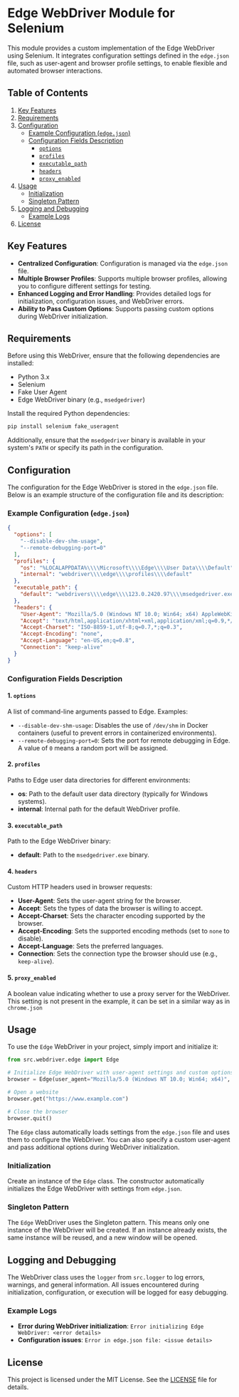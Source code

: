 # Edge WebDriver Module for Selenium

This module provides a custom implementation of the Edge WebDriver using Selenium. It integrates configuration settings defined in the `edge.json` file, such as user-agent and browser profile settings, to enable flexible and automated browser interactions.

## Table of Contents

1.  [Key Features](#key-features)
2.  [Requirements](#requirements)
3.  [Configuration](#configuration)
    -   [Example Configuration (`edge.json`)](#example-configuration-edgejson)
    -   [Configuration Fields Description](#configuration-fields-description)
        -   [`options`](#1-options)
        -   [`profiles`](#2-profiles)
        -   [`executable_path`](#3-executable_path)
        -   [`headers`](#4-headers)
        -   [`proxy_enabled`](#5-proxy_enabled)
4.  [Usage](#usage)
    -   [Initialization](#initialization)
    -   [Singleton Pattern](#singleton-pattern)
5.  [Logging and Debugging](#logging-and-debugging)
    -   [Example Logs](#example-logs)
6.  [License](#license)

## Key Features

-   **Centralized Configuration**: Configuration is managed via the `edge.json` file.
-   **Multiple Browser Profiles**: Supports multiple browser profiles, allowing you to configure different settings for testing.
-   **Enhanced Logging and Error Handling**: Provides detailed logs for initialization, configuration issues, and WebDriver errors.
-   **Ability to Pass Custom Options**: Supports passing custom options during WebDriver initialization.

## Requirements

Before using this WebDriver, ensure that the following dependencies are installed:

-   Python 3.x
-   Selenium
-   Fake User Agent
-   Edge WebDriver binary (e.g., `msedgedriver`)

Install the required Python dependencies:

```bash
pip install selenium fake_useragent
```

Additionally, ensure that the `msedgedriver` binary is available in your system's `PATH` or specify its path in the configuration.

## Configuration

The configuration for the Edge WebDriver is stored in the `edge.json` file. Below is an example structure of the configuration file and its description:

### Example Configuration (`edge.json`)

```json
{
  "options": [
    "--disable-dev-shm-usage",
    "--remote-debugging-port=0"
  ],
  "profiles": {
    "os": "%LOCALAPPDATA%\\\\Microsoft\\\\Edge\\\\User Data\\\\Default",
    "internal": "webdriver\\\\edge\\\\profiles\\\\default"
  },
  "executable_path": {
    "default": "webdrivers\\\\edge\\\\123.0.2420.97\\\\msedgedriver.exe"
  },
  "headers": {
    "User-Agent": "Mozilla/5.0 (Windows NT 10.0; Win64; x64) AppleWebKit/537.36 (KHTML, like Gecko) Chrome/96.0.4664.110 Safari/537.36 Edg/96.0.1054.62",
    "Accept": "text/html,application/xhtml+xml,application/xml;q=0.9,*/*;q=0.8",
    "Accept-Charset": "ISO-8859-1,utf-8;q=0.7,*;q=0.3",
    "Accept-Encoding": "none",
    "Accept-Language": "en-US,en;q=0.8",
    "Connection": "keep-alive"
  }
}
```

### Configuration Fields Description

#### 1. `options`

A list of command-line arguments passed to Edge. Examples:

-   `--disable-dev-shm-usage`: Disables the use of `/dev/shm` in Docker containers (useful to prevent errors in containerized environments).
-   `--remote-debugging-port=0`: Sets the port for remote debugging in Edge. A value of `0` means a random port will be assigned.

#### 2. `profiles`

Paths to Edge user data directories for different environments:

-   **os**: Path to the default user data directory (typically for Windows systems).
-   **internal**: Internal path for the default WebDriver profile.

#### 3. `executable_path`

Path to the Edge WebDriver binary:

-   **default**: Path to the `msedgedriver.exe` binary.

#### 4. `headers`

Custom HTTP headers used in browser requests:

-   **User-Agent**: Sets the user-agent string for the browser.
-  **Accept**: Sets the types of data the browser is willing to accept.
-   **Accept-Charset**: Sets the character encoding supported by the browser.
-   **Accept-Encoding**: Sets the supported encoding methods (set to `none` to disable).
-   **Accept-Language**: Sets the preferred languages.
-   **Connection**: Sets the connection type the browser should use (e.g., `keep-alive`).

#### 5. `proxy_enabled`

A boolean value indicating whether to use a proxy server for the WebDriver. This setting is not present in the example, it can be set in a similar way as in `chrome.json`

## Usage

To use the `Edge` WebDriver in your project, simply import and initialize it:

```python
from src.webdriver.edge import Edge

# Initialize Edge WebDriver with user-agent settings and custom options
browser = Edge(user_agent="Mozilla/5.0 (Windows NT 10.0; Win64; x64)", options=["--headless", "--disable-gpu"])

# Open a website
browser.get("https://www.example.com")

# Close the browser
browser.quit()
```

The `Edge` class automatically loads settings from the `edge.json` file and uses them to configure the WebDriver. You can also specify a custom user-agent and pass additional options during WebDriver initialization.

### Initialization
Create an instance of the `Edge` class. The constructor automatically initializes the Edge WebDriver with settings from `edge.json`.
### Singleton Pattern
The `Edge` WebDriver uses the Singleton pattern. This means only one instance of the WebDriver will be created. If an instance already exists, the same instance will be reused, and a new window will be opened.

## Logging and Debugging

The WebDriver class uses the `logger` from `src.logger` to log errors, warnings, and general information. All issues encountered during initialization, configuration, or execution will be logged for easy debugging.

### Example Logs

-   **Error during WebDriver initialization**: `Error initializing Edge WebDriver: <error details>`
-   **Configuration issues**: `Error in edge.json file: <issue details>`

## License

This project is licensed under the MIT License. See the [LICENSE](../../LICENSE) file for details.